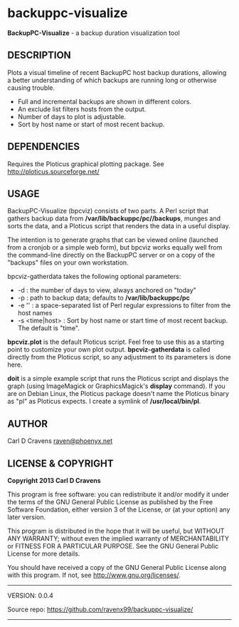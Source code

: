 backuppc-visualize
==================

**BackupPC-Visualize** - a backup duration visualization tool


DESCRIPTION
-----------

Plots a visual timeline of recent BackupPC host backup durations,
allowing a better understanding of which backups are running long or
otherwise causing trouble.

  + Full and incremental backups are shown in different colors.
  + An exclude list filters hosts from the output.
  + Number of days to plot is adjustable.
  + Sort by host name or start of most recent backup.


DEPENDENCIES
------------

Requires the Ploticus graphical plotting package.
See <http://ploticus.sourceforge.net/>


USAGE
-----

BackupPC-Visualize (bpcviz) consists of two parts.  A Perl script that
gathers backup data from **/var/lib/backuppc/pc/<host>/backups**, munges
and sorts the data, and a Ploticus script that renders the data in a
useful display.

The intention is to generate graphs that can be viewed online
(launched from a cronjob or a simple web form), but bpcviz works
equally well from the command-line directly on the BackupPC server or
on a copy of the "backups" files on your own workstation.

bpcviz-gatherdata takes the following optional parameters:

  + -d <days> : the number of days to view, always anchored on "today"
  + -p <path> : path to backup data; defaults to
    **/var/lib/backuppc/pc**
  + -e '<exclude list>' : a space-separated list of Perl regular
    expressions to filter from the host names
  + -s <time|host> : Sort by host name or start time of most recent
    backup.  The default is "time".

**bpcviz.plot** is the default Ploticus script.  Feel free to use this
as a starting point to customize your own plot output.
**bpcviz-gatherdata** is called directly from the Ploticus script, so any
adjustment to its parameters is done here.

**doit** is a simple example script that runs the Ploticus script and
displays the graph (using ImageMagick or GraphicsMagick's **display**
command).  If you are on Debian Linux, the Ploticus package doesn't
name the Ploticus binary as "pl" as Ploticus expects.  I create a
symlink of **/usr/local/bin/pl**.


AUTHOR
------

  Carl D Cravens <raven@phoenyx.net>


LICENSE & COPYRIGHT
-------------------

**Copyright 2013 Carl D Cravens**

This program is free software: you can redistribute it and/or modify
it under the terms of the GNU General Public License as published by
the Free Software Foundation, either version 3 of the License, or
(at your option) any later version.

This program is distributed in the hope that it will be useful,
but WITHOUT ANY WARRANTY; without even the implied warranty of
MERCHANTABILITY or FITNESS FOR A PARTICULAR PURPOSE.  See the
GNU General Public License for more details.

You should have received a copy of the GNU General Public License
along with this program.  If not, see <http://www.gnu.org/licenses/>.

------------------------------------------------------------------------

VERSION: 0.0.4

Source repo: <https://github.com/ravenx99/backuppc-visualize/>

------------------------------------------------------------------------
